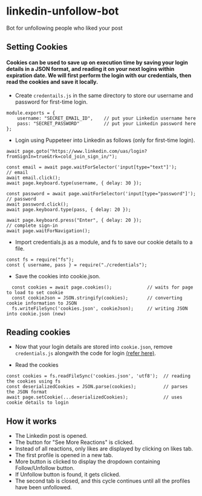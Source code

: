 # linkedin-unfollow-bot
Bot for unfollowing people who liked your post

## Setting Cookies

#### Cookies can be used to save up on execution time by saving your login details in a JSON format, and reading it on your next logins within expiration date. We will first perform the login with our credentials, then read the cookies and save it locally.

- Create <code>credentails.js</code> in the same directory to store our username and password for first-time login.
```
module.exports = {
    username: "SECRET_EMAIL_ID",    // put your Linkedin username here
    pass: "SECRET_PASSWORD"         // put your Linkedin password here
};
```

- <a id="login"></a>Login using Puppeteer into Linkedin as follows (only for first-time login).
```
await page.goto("https://www.linkedin.com/uas/login?fromSignIn=true&trk=cold_join_sign_in/"); 

const email = await page.waitForSelector('input[type="text"]');          // email
await email.click();
await page.keyboard.type(username, { delay: 30 });

const password = await page.waitForSelector('input[type="password"]');   // password
await password.click();
await page.keyboard.type(pass, { delay: 20 });

await page.keyboard.press("Enter", { delay: 20 });                       // complete sign-in
await page.waitForNavigation();
```  

- Import credentials.js as a module, and fs to save our cookie details to a file.
```
const fs = require("fs");
const { username, pass } = require("./credentials");
```

- Save the cookies into cookie.json.
```                                         
  const cookies = await page.cookies();             // waits for page to load to set cookie
  const cookieJson = JSON.stringify(cookies);       // converting cookie information to JSON
  fs.writeFileSync('cookies.json', cookieJson);     // writing JSON into cookie.json (new)
```

## Reading cookies

- Now that your login details are stored into <code>cookie.json</code>, remove <code>credentials.js</code> alongwith the code for login <a href="#login">(refer here)</a>.

- Read the cookies 
```
const cookies = fs.readFileSync('cookies.json', 'utf8');  // reading the cookies using fs
const deserializedCookies = JSON.parse(cookies);          // parses the JSON format
await page.setCookie(...deserializedCookies);             // uses cookie details to login
```

## How it works
- The Linkedin post is opened.
- The button for "See More Reactions" is clicked.
- Instead of all reactions, only likes are displayed by clicking on likes tab.
- The first profile is opened in a new tab.
- More button is clicked to display the dropdown containing Follow/Unfollow button.
- If Unfollow button is found, it gets clicked.
- The second tab is closed, and this cycle continues until all the profiles have been unfollowed.



